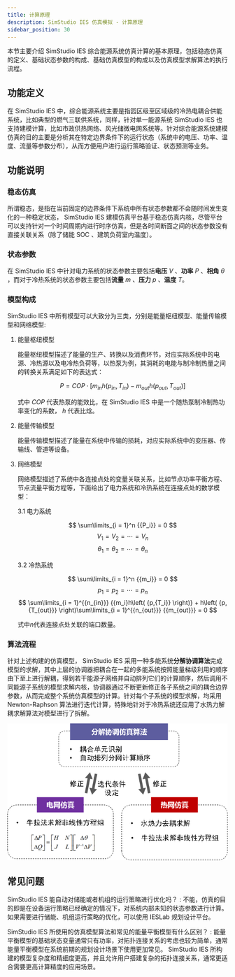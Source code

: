 ```yaml
---
title: 计算原理
description: SimStudio IES 仿真模拟 - 计算原理
sidebar_position: 30
---
```


本节主要介绍 SimStudio IES 综合能源系统仿真计算的基本原理，包括稳态仿真的定义、基础状态参数的构成、基础仿真模型的构成以及仿真模型求解算法的执行流程。

## 功能定义

在 SimStudio IES 中，综合能源系统主要是指园区级至区域级的冷热电耦合供能系统，比如典型的燃气三联供系统，同样，针对单一能源系统 SimStudio IES 也支持建模计算，比如市政供热网络、风光储微电网系统等。针对综合能源系统建模仿真的目的主要是分析其在特定边界条件下的运行状态（系统中的电压、功率、温度、流量等参数分布），从而方便用户进行运行策略验证、状态预测等业务。

## 功能说明

### 稳态仿真

所谓稳态，是指在当前固定的边界条件下系统中所有状态参数都不会随时间发生变化的一种稳定状态， SimStudio IES 建模仿真平台基于稳态仿真内核，尽管平台可以支持针对一个时间周期内进行时序仿真，但是各时间断面之间的状态参数没有直接关联关系（除了储能 SOC 、建筑负荷室内温度）。

### 状态参数

在 SimStudio IES 中针对电力系统的状态参数主要包括**电压** $V$ 、**功率** $P$ 、**相角** $\theta$ ，而对于冷热系统的状态参数主要包括**流量** $m$ 、**压力** $p$ 、**温度** $T$。

### 模型构成

SimStudio IES 中所有模型可以大致分为三类，分别是能量枢纽模型、能量传输模型和网络模型:

1. 能量枢纽模型
   
   能量枢纽模型描述了能量的生产、转换以及消费环节，对应实际系统中的电源、冷热源以及电冷热负荷等，以热泵为例，其消耗的电能与制冷制热量之间的转换关系满足如下的表达式：
   
   $$
    P = COP \cdot \left[ {{m_{in}}h\left( {{p_{in}},{T_{in}}} \right) - {m_{out}}h\left( {{p_{out}},{T_{out}}} \right)} \right]
   $$  

   式中 $COP$ 代表热泵的能效比，在 SimStudio IES 中是一个随热泵制冷制热功率变化的系数， $h$ 代表比焓。

2. 能量传输模型

   能量传输模型描述了能量在系统中传输的损耗，对应实际系统中的变压器、传输线、管道等设备。

3. 网络模型
   
   网络模型描述了系统中各连接点处的变量关联关系，比如节点功率平衡方程、节点流量平衡方程等，下面给出了电力系统和冷热系统在连接点处的数学模型：

   3.1 电力系统

   $$
   \sum\limits_{i = 1}^n {{P_i}}  = 0
   $$
   $$
   {V_1} = {V_2} =  \cdots  = {V_n}
   $$
   $$
   {\theta _1} = {\theta _2} =  \cdots  = {\theta _n}
   $$

   3.2 冷热系统

   $$
   \sum\limits_{i = 1}^n {{m_i}}  = 0
   $$
   $$
   {p_1} = {p_2} =  \cdots  = {p_n}
   $$
   $$
   \sum\limits_{i = 1}^{{n_{in}}} {{m_i}h\left( {p,{T_i}} \right)}  + h\left( {p,{T_{out}}} \right)\sum\limits_{i = 1}^{{n_{out}}} {{m_{out}}}  = 0
   $$

   式中$n$代表连接点处关联的端口数量。

### 算法流程

针对上述构建的仿真模型， SimStudio IES 采用一种多能系统**分解协调算法**完成模型的求解，其中上层的协调器把耦合在一起的多能系统按照能量梯级利用的顺序由下至上进行解耦，得到若干能源子网络并自动排列它们的计算顺序，然后调用不同能源子系统的模型求解内核，协调器通过不断更新修正各子系统之间的耦合边界参数，从而完成整个系统仿真模型的计算。针对每个子系统的模型求解，均采用 Newton-Raphson 算法进行迭代计算，特殊地针对于冷热系统还应用了水热力解耦求解算法对模型进行了拆解。

![算法示意图](./diagram.jpg "算法示意图")

## 常见问题

SimStudio IES 能自动对储能或者机组的运行策略进行优化吗？
:   不能，仿真的目的即是在设备运行策略已经确定的情况下，对系统内部未知的状态参数进行计算。如果需要进行储能、机组运行策略的优化，可以使用 IESLab 规划设计平台。

SimStudio IES 所使用的仿真模型算法和常见的能量平衡模型有什么区别？
:   能量平衡模型的基础状态变量通常只有功率，对拓扑连接关系的考虑也较为简单，通常能量平衡模型在系统前期的规划设计场景下使用更加常见。 SimStudio IES 所构建的模型复杂度和精细度更高，并且允许用户搭建复杂的拓扑连接关系，通常更适合需要更高计算精度的应用场景。
